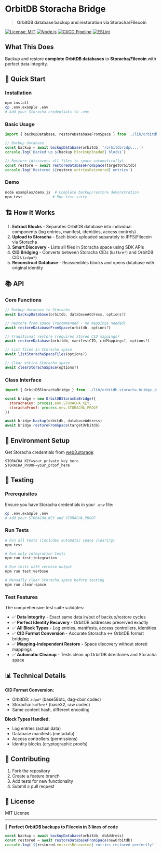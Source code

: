 # OrbitDB Storacha Bridge

> **OrbitDB database backup and restoration via Storacha/Filecoin**

[![License: MIT](https://img.shields.io/badge/License-MIT-yellow.svg)](https://opensource.org/licenses/MIT)
[![Node.js](https://img.shields.io/badge/Node.js-22+-green.svg)](https://nodejs.org/)
[![CI/CD Pipeline](https://github.com/your-org/orbitdb-storacha-bridge/actions/workflows/ci.yml/badge.svg)](https://github.com/NiKrause/orbitdb-storacha-bridge/actions/workflows/ci.yml)
[![ESLint](https://img.shields.io/badge/ESLint-passing-brightgreen.svg)](https://github.com/NiKause/orbitdb-storacha-bridge/actions/workflows/ci.yml)
## What This Does

Backup and restore **complete OrbitDB databases** to **Storacha/Filecoin** with perfect data integrity.

## 🚀 Quick Start

### Installation

```bash
npm install
cp .env.example .env
# Add your Storacha credentials to .env
```

### Basic Usage

```javascript
import { backupDatabase, restoreDatabaseFromSpace } from './lib/orbitdb-storacha-bridge.js'

// Backup database
const backup = await backupDatabase(orbitdb, '/orbitdb/zdpu...')
console.log(`Backed up ${backup.blocksUploaded} blocks`)

// Restore (discovers all files in space automatically)
const restore = await restoreDatabaseFromSpace(targetOrbitdb)
console.log(`Restored ${restore.entriesRecovered} entries`)
```

### Demo

```bash
node examples/demo.js  # Complete backup/restore demonstration
npm test              # Run test suite
```

## 🏗️ How It Works

1. **Extract Blocks** - Separates OrbitDB database into individual components (log entries, manifest, identities, access controls)
2. **Upload to Storacha** - Each block uploaded separately to IPFS/Filecoin via Storacha
3. **Smart Discovery** - Lists all files in Storacha space using SDK APIs
4. **CID Bridging** - Converts between Storacha CIDs (`bafkre*`) and OrbitDB CIDs (`zdpu*`) 
5. **Reconstruct Database** - Reassembles blocks and opens database with original identity

## 📚 API

### Core Functions

```javascript
// Backup database to Storacha
await backupDatabase(orbitdb, databaseAddress, options?)

// Restore from space (recommended - no mappings needed)
await restoreDatabaseFromSpace(orbitdb, options?)

// Traditional restore (requires stored CID mappings)
await restoreDatabase(orbitdb, manifestCID, cidMappings?, options?)

// List files in Storacha space
await listStorachaSpaceFiles(options?)

// Clear entire Storacha space
await clearStorachaSpace(options?)
```

### Class Interface

```javascript
import { OrbitDBStorachaBridge } from './lib/orbitdb-storacha-bridge.js'

const bridge = new OrbitDBStorachaBridge({
  storachaKey: process.env.STORACHA_KEY,
  storachaProof: process.env.STORACHA_PROOF
})

await bridge.backup(orbitdb, databaseAddress)
await bridge.restoreFromSpace(targetOrbitdb)
```

## 🔧 Environment Setup

Get Storacha credentials from [web3.storage](https://web3.storage):

```env
STORACHA_KEY=your_private_key_here
STORACHA_PROOF=your_proof_here
```

## 🧪 Testing

### Prerequisites
Ensure you have Storacha credentials in your `.env` file:
```bash
cp .env.example .env
# Add your STORACHA_KEY and STORACHA_PROOF
```

### Run Tests
```bash
# Run all tests (includes automatic space clearing)
npm test

# Run only integration tests
npm run test:integration

# Run tests with verbose output
npm run test:verbose

# Manually clear Storacha space before testing
npm run clear-space
```

### Test Features
The comprehensive test suite validates:
- ✅ **Data Integrity** - Exact same data in/out of backup/restore cycles
- ✅ **Perfect Identity Recovery** - OrbitDB addresses preserved exactly
- ✅ **All Block Types** - Log entries, manifests, access controllers, identities
- ✅ **CID Format Conversion** - Accurate Storacha ↔ OrbitDB format bridging
- ✅ **Mapping-Independent Restore** - Space discovery without stored mappings
- ✅ **Automatic Cleanup** - Tests clean up OrbitDB directories and Storacha space

## 📊 Technical Details

**CID Format Conversion:**
- OrbitDB: `zdpu*` (base58btc, dag-cbor codec)
- Storacha: `bafkre*` (base32, raw codec)
- Same content hash, different encoding

**Block Types Handled:**
- Log entries (actual data)
- Database manifests (metadata)
- Access controllers (permissions)
- Identity blocks (cryptographic proofs)

## 🤝 Contributing

1. Fork the repository
2. Create a feature branch
3. Add tests for new functionality
4. Submit a pull request

## 📜 License

MIT License

---

**🎯 Perfect OrbitDB backups to Filecoin in 3 lines of code**

```javascript
const backup = await backupDatabase(orbitdb, dbAddress)
const restored = await restoreDatabaseFromSpace(newOrbitdb)
console.log(`${restored.entriesRecovered} entries restored perfectly!`)
```
